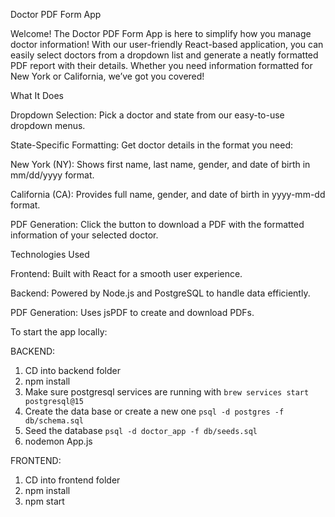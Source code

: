 Doctor PDF Form App

Welcome!
The Doctor PDF Form App is here to simplify how you manage doctor information! With our user-friendly React-based application, you can easily select doctors from a dropdown list and generate a neatly formatted PDF report with their details. Whether you need information formatted for New York or California, we’ve got you covered!

What It Does

Dropdown Selection: Pick a doctor and state from our easy-to-use dropdown menus.

State-Specific Formatting: Get doctor details in the format you need:

New York (NY): Shows first name, last name, gender, and date of birth in mm/dd/yyyy format.

California (CA): Provides full name, gender, and date of birth in yyyy-mm-dd format.

PDF Generation: Click the button to download a PDF with the formatted information of your selected doctor.

Technologies Used

Frontend: Built with React for a smooth user experience.

Backend: Powered by Node.js and PostgreSQL to handle data efficiently.

PDF Generation: Uses jsPDF to create and download PDFs.

To start the app locally:

BACKEND:

1) CD into backend folder
2) npm install
3) Make sure postgresql services are running with `brew services start postgresql@15`
4) Create the data base or create a new one `psql -d postgres -f db/schema.sql`
5) Seed the database `psql -d doctor_app -f db/seeds.sql`
6) nodemon App.js

FRONTEND: 
1) CD into frontend folder
2) npm install
3) npm start
